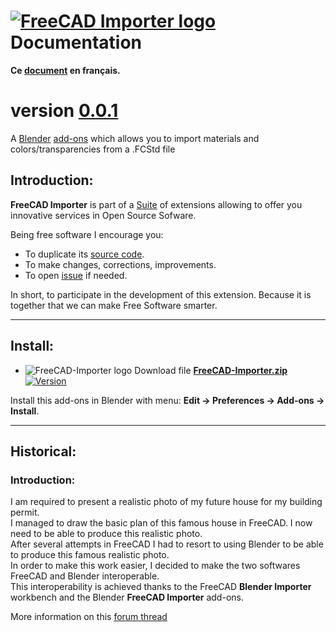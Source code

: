 <!--
╔════════════════════════════════════════════════════════════════════════════════════╗
║                                                                                    ║
║   Copyright (c) 2020 https://prrvchr.github.io                                     ║
║                                                                                    ║
║   Permission is hereby granted, free of charge, to any person obtaining            ║
║   a copy of this software and associated documentation files (the "Software"),     ║
║   to deal in the Software without restriction, including without limitation        ║
║   the rights to use, copy, modify, merge, publish, distribute, sublicense,         ║
║   and/or sell copies of the Software, and to permit persons to whom the Software   ║
║   is furnished to do so, subject to the following conditions:                      ║
║                                                                                    ║
║   The above copyright notice and this permission notice shall be included in       ║
║   all copies or substantial portions of the Software.                              ║
║                                                                                    ║
║   THE SOFTWARE IS PROVIDED "AS IS", WITHOUT WARRANTY OF ANY KIND,                  ║
║   EXPRESS OR IMPLIED, INCLUDING BUT NOT LIMITED TO THE WARRANTIES                  ║
║   OF MERCHANTABILITY, FITNESS FOR A PARTICULAR PURPOSE AND NONINFRINGEMENT.        ║
║   IN NO EVENT SHALL THE AUTHORS OR COPYRIGHT HOLDERS BE LIABLE FOR ANY             ║
║   CLAIM, DAMAGES OR OTHER LIABILITY, WHETHER IN AN ACTION OF CONTRACT,             ║
║   TORT OR OTHERWISE, ARISING FROM, OUT OF OR IN CONNECTION WITH THE SOFTWARE       ║
║   OR THE USE OR OTHER DEALINGS IN THE SOFTWARE.                                    ║
║                                                                                    ║
╚════════════════════════════════════════════════════════════════════════════════════╝
-->
# [![FreeCAD Importer logo][1]][2] Documentation

**Ce [document][3] en français.**

# version [0.0.1][4]

A [Blender][5] [add-ons][6] which allows you to import materials and colors/transparencies from a .FCStd file

## Introduction:

**FreeCAD Importer** is part of a [Suite][7] of extensions allowing to offer you innovative services in Open Source Sofware.  

Being free software I encourage you:
- To duplicate its [source code][8].
- To make changes, corrections, improvements.
- To open [issue][9] if needed.

In short, to participate in the development of this extension.
Because it is together that we can make Free Software smarter.

___

## Install:

- ![FreeCAD-Importer logo][10] Download file **[FreeCAD-Importer.zip][11]** [![Version][12]][11]

Install this add-ons in Blender with menu: **Edit -> Preferences -> Add-ons -> Install**.

___

## Historical:

### Introduction:

I am required to present a realistic photo of my future house for my building permit.  
I managed to draw the basic plan of this famous house in FreeCAD. I now need to be able to produce this realistic photo.  
After several attempts in FreeCAD I had to resort to using Blender to be able to produce this famous realistic photo.  
In order to make this work easier, I decided to make the two softwares FreeCAD and Blender interoperable.  
This interoperability is achieved thanks to the FreeCAD **Blender Importer** workbench and the Blender **FreeCAD Importer** add-ons.

More information on this [forum thread][13]

[1]: <https://prrvchr.github.io/FreeCAD-Importer/img/freecad-importer.svg#collapse>
[2]: <https://prrvchr.github.io/FreeCAD-Importer/>
[3]: <https://prrvchr.github.io/FreeCAD-Importer/README_fr>
[4]: <https://prrvchr.github.io/FreeCAD-Importer/#historical>
[5]: <https://www.blender.org/>
[6]: <https://docs.blender.org/manual/en/dev/editors/preferences/addons.html>
[7]: <https://prrvchr.github.io/>
[8]: <https://github.com/prrvchr/FreeCAD-Importer>
[9]: <https://github.com/prrvchr/FreeCAD-Importer/issues/new>
[10]: <https://prrvchr.github.io/FreeCAD-Importer/img/freecad.svg#middle>
[11]: <https://github.com/prrvchr/FreeCAD-Importer/releases/latest/download/FreeCAD-Importer.zip>
[12]: <https://img.shields.io/github/downloads/prrvchr/FreeCAD-Importer/latest/total?label=v0.0.1#right>
[13]: <https://forum.freecad.org/viewtopic.php?t=83135>
